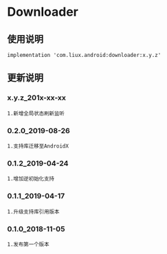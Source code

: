 ﻿Downloader
===

使用说明
---
```
implementation 'com.liux.android:downloader:x.y.z'
```

更新说明
---
### x.y.z_201x-xx-xx
    1.新增全局状态刷新监听

### 0.2.0_2019-08-26
    1.支持库迁移至AndroidX

### 0.1.2_2019-04-24
    1.增加逆初始化支持

### 0.1.1_2019-04-17
    1.升级支持库引用版本

### 0.1.0_2018-11-05
    1.发布第一个版本